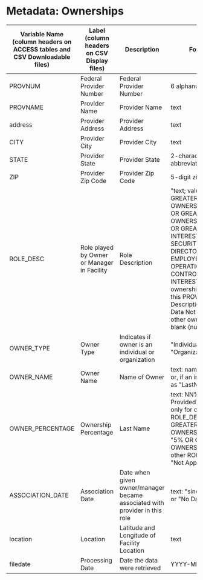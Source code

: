 # Metadata: Ownerships

Variable Name (column headers on ACCESS tables and CSV Downloadable files)	|	Label (column headers on CSV Display files)	|	Description	|	Format / Values	|	On CSV Display File	|	On CSV Download File	|	On Access Table
--- | --- | --- | --- | --- | --- | ---
PROVNUM	|	Federal Provider Number	|	Federal Provider Number	|	6 alphanumeric characters	|	Yes	|	Yes	|	Yes
PROVNAME	|	Provider Name	|	Provider Name	|	text	|	Yes	|	Yes	|	Yes
address	|	Provider Address	|	Provider Address	|	text	|	Yes	|	Yes	|	Yes
CITY	|	Provider City	|	Provider City	|	text	|	Yes	|	Yes	|	Yes
STATE	|	Provider State	|	Provider State	|	2-character postal abbreviation	|	Yes	|	Yes	|	Yes
ZIP	|	Provider Zip Code	|	Provider Zip Code	|	5-digit zip code	|	Yes	|	Yes	|	Yes
ROLE_DESC	|	Role played by Owner or Manager in Facility	|	Role Description	|	"text; values are: 5% OR GREATER DIRECT OWNERSHIP INTEREST; 5% OR GREATER INDIRECT OWNERSHIP INTEREST; 5% OR GREATER MORTGAGE INTEREST; 5% OR GREATER SECURITY INTEREST; DIRECTOR; MANAGING EMPLOYEE; OFFICER; OPERATIONAL/MANAGERIAL CONTROL; PARTNERSHIP INTEREST; if there is no ownership data available for this PROVNUM, Role Description = ""Ownership Data Not Available"" and other ownership fields will be blank (null)"	|	Yes	|	Yes	|	Yes
OWNER_TYPE	|	Owner Type	|	Indicates if owner is an individual or organization	|	"Individual" or "Organization"	|	Yes	|	Yes	|	Yes
OWNER_NAME	|	Owner Name	|	Name of Owner	|	text: name of organization, or, if an individual, formatted as "LastName, FirstName"	|	Yes	|	Yes	|	Yes
OWNER_PERCENTAGE	|	Ownership Percentage	|	Last Name	|	text: NN% or "No Percentage Provided"; value provided only for owners with ROLE_DESC of "5% OR GREATER DIRECT OWNERSHIP INTEREST" or "5% OR GREATER INDIRECT OWNERSHIP INTEREST"; for other ROLE_DESC values, "Not Applicable"	|	Yes	|	Yes	|	Yes
ASSOCIATION_DATE	|	Association Date	|	Date when given owner/manager became associated with provider in this role	|	text: "since MM/DD/YYYY" or "No Date Provided"	|	Yes	|	Yes	|	Yes
location	|	Location	|	Latitude and Longitude of Facility Location	|	text	|	Yes	|	No	|	No
filedate	|	Processing Date	|	Date the data were retrieved	|	YYYY-MM-DD	|	Yes	|	Yes	|	Yes
